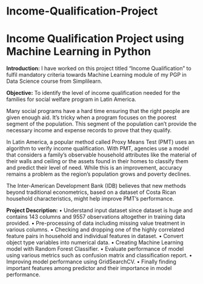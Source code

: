 
# Income-Qualification-Project

# Income Qualification Project using Machine Learning in Python

**Introduction:** I have worked on this project titled “Income Qualification” to fulfil mandatory criteria towards Machine Learning  module of my PGP in Data Science course from Simplilearn.

**Objective:** To identify the level of income qualification needed for the families for social welfare program in Latin America.

Many social programs have a hard time ensuring that the right people are given enough aid. It’s tricky when a program focuses on the poorest segment of the population. This segment of the population can’t provide the necessary income and expense records to prove that they qualify.

In Latin America, a popular method called Proxy Means Test (PMT) uses an algorithm to verify income qualification. With PMT, agencies use a model that considers a family’s observable household attributes like the material of their walls and ceiling or the assets found in their homes to classify them and predict their level of need. While this is an improvement, accuracy remains a problem as the region’s population grows and poverty declines.

The Inter-American Development Bank (IDB) believes that new methods beyond traditional econometrics, based on a dataset of Costa Rican household characteristics, might help improve PMT’s performance.

**Project Description:**
      •	Understand input dataset since dataset is huge and contains 143 columns and 9557 observations altogether in training data provided.
      •	Pre-processing of data including missing value treatment in various columns.
      •	Checking and dropping one of the highly correlated  feature pairs in household  and individual features in dataset.
      •	Convert object type variables into numerical data.
      •	Creating Machine Learning model with Random Forest Classifier.
      •	Evaluate performance of model using various metrics such as confusion matrix and classification report.
      •	Improving model performance using GridSearchCV.
      •	Finally finding important features among predictor and their importance in model performance.
